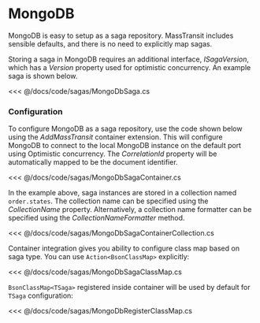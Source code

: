 # MongoDB

MongoDB is easy to setup as a saga repository. MassTransit includes sensible defaults, and there is no need to explicitly map sagas.

Storing a saga in MongoDB requires an additional interface, _ISagaVersion_, which has a _Version_ property used for optimistic concurrency. An example saga is shown below.

<<< @/docs/code/sagas/MongoDbSaga.cs

### Configuration

To configure MongoDB as a saga repository, use the code shown below using the _AddMassTransit_ container extension. This will configure MongoDB to connect to the local MongoDB instance on the default port using Optimistic concurrency. The _CorrelationId_ property will be automatically mapped to be the document identifier.

<<< @/docs/code/sagas/MongoDbSagaContainer.cs

In the example above, saga instances are stored in a collection named `order.states`. The collection name can be specified using the _CollectionName_ property. Alternatively, a collection name formatter can be specified using the _CollectionNameFormatter_ method.

<<< @/docs/code/sagas/MongoDbSagaContainerCollection.cs

Container integration gives you ability to configure class map based on saga type. You can use `Action<BsonClassMap>` explicitly:

<<< @/docs/code/sagas/MongoDbSagaClassMap.cs

`BsonClassMap<TSaga>` registered inside container will be used by default for `TSaga` configuration:

<<< @/docs/code/sagas/MongoDbRegisterClassMap.cs

